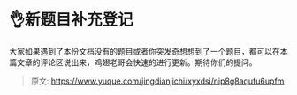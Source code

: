 # 👌新题目补充登记

大家如果遇到了本份文档没有的题目或者你突发奇想想到了一个题目，都可以在本篇文章的评论区说出来，鸡翅老哥会快速的进行更新。期待你们的提问。



> 原文: <https://www.yuque.com/jingdianjichi/xyxdsi/nip8g8aqufu6upfm>